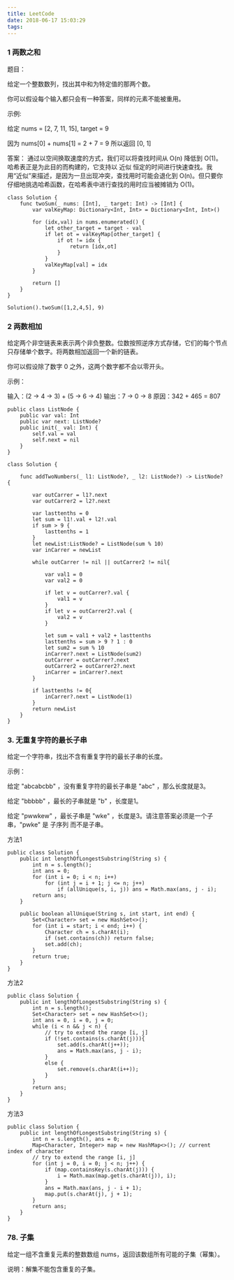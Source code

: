 ```yaml
---
title: LeetCode
date: 2018-06-17 15:03:29
tags:
---
```



### 1 两数之和

题目：

给定一个整数数列，找出其中和为特定值的那两个数。

你可以假设每个输入都只会有一种答案，同样的元素不能被重用。

示例:

给定 nums = [2, 7, 11, 15], target = 9

因为 nums[0] + nums[1] = 2 + 7 = 9
所以返回 [0, 1]

答案：
通过以空间换取速度的方式，我们可以将查找时间从 
O(n) 降低到 O(1)。哈希表正是为此目的而构建的，它支持以 近似 恒定的时间进行快速查找。我用“近似”来描述，是因为一旦出现冲突，查找用时可能会退化到 O(n)。但只要你仔细地挑选哈希函数，在哈希表中进行查找的用时应当被摊销为 O(1)。

```
class Solution {
    func twoSum(_ nums: [Int], _ target: Int) -> [Int] {
        var valKeyMap: Dictionary<Int, Int> = Dictionary<Int, Int>()
        
        for (idx,val) in nums.enumerated() {
            let other_target = target - val
            if let ot = valKeyMap[other_target] {
                if ot != idx {
                    return [idx,ot]
                }
            }
            valKeyMap[val] = idx
        }
        
        return []
    }
}

Solution().twoSum([1,2,4,5], 9)

```


### 2 两数相加

给定两个非空链表来表示两个非负整数。位数按照逆序方式存储，它们的每个节点只存储单个数字。将两数相加返回一个新的链表。

你可以假设除了数字 0 之外，这两个数字都不会以零开头。

示例：

输入：(2 -> 4 -> 3) + (5 -> 6 -> 4)
输出：7 -> 0 -> 8
原因：342 + 465 = 807


```
public class ListNode {
    public var val: Int
    public var next: ListNode?
    public init(_ val: Int) {
        self.val = val
        self.next = nil
    }
}

class Solution {
    
    func addTwoNumbers(_ l1: ListNode?, _ l2: ListNode?) -> ListNode? {

        var outCarrer = l1?.next
        var outCarrer2 = l2?.next
        
        var lasttenths = 0
        let sum = l1!.val + l2!.val
        if sum > 9 {
            lasttenths = 1
        }
        let newList:ListNode? = ListNode(sum % 10)
        var inCarrer = newList
        
        while outCarrer != nil || outCarrer2 != nil{
            
            var val1 = 0
            var val2 = 0
            
            if let v = outCarrer?.val {
                val1 = v
            }
            if let v = outCarrer2?.val {
                val2 = v
            }
            
            let sum = val1 + val2 + lasttenths
            lasttenths = sum > 9 ? 1 : 0
            let sum2 = sum % 10
            inCarrer?.next = ListNode(sum2)
            outCarrer = outCarrer?.next
            outCarrer2 = outCarrer2?.next
            inCarrer = inCarrer?.next
        }
        
        if lasttenths != 0{
            inCarrer?.next = ListNode(1)
        }
        return newList
    }
}
```

### 3. 无重复字符的最长子串

给定一个字符串，找出不含有重复字符的最长子串的长度。

示例：

给定 "abcabcbb" ，没有重复字符的最长子串是 "abc" ，那么长度就是3。

给定 "bbbbb" ，最长的子串就是 "b" ，长度是1。

给定 "pwwkew" ，最长子串是 "wke" ，长度是3。请注意答案必须是一个子串，"pwke" 是 子序列  而不是子串。

方法1

```
public class Solution {
    public int lengthOfLongestSubstring(String s) {
        int n = s.length();
        int ans = 0;
        for (int i = 0; i < n; i++)
            for (int j = i + 1; j <= n; j++)
                if (allUnique(s, i, j)) ans = Math.max(ans, j - i);
        return ans;
    }

    public boolean allUnique(String s, int start, int end) {
        Set<Character> set = new HashSet<>();
        for (int i = start; i < end; i++) {
            Character ch = s.charAt(i);
            if (set.contains(ch)) return false;
            set.add(ch);
        }
        return true;
    }
}
```

方法2

```
public class Solution {
    public int lengthOfLongestSubstring(String s) {
        int n = s.length();
        Set<Character> set = new HashSet<>();
        int ans = 0, i = 0, j = 0;
        while (i < n && j < n) {
            // try to extend the range [i, j]
            if (!set.contains(s.charAt(j))){
                set.add(s.charAt(j++));
                ans = Math.max(ans, j - i);
            }
            else {
                set.remove(s.charAt(i++));
            }
        }
        return ans;
    }
}
```

方法3 

```
public class Solution {
    public int lengthOfLongestSubstring(String s) {
        int n = s.length(), ans = 0;
        Map<Character, Integer> map = new HashMap<>(); // current index of character
        // try to extend the range [i, j]
        for (int j = 0, i = 0; j < n; j++) {
            if (map.containsKey(s.charAt(j))) {
                i = Math.max(map.get(s.charAt(j)), i);
            }
            ans = Math.max(ans, j - i + 1);
            map.put(s.charAt(j), j + 1);
        }
        return ans;
    }
}
```

### 78. 子集

给定一组不含重复元素的整数数组 nums，返回该数组所有可能的子集（幂集）。

说明：解集不能包含重复的子集。